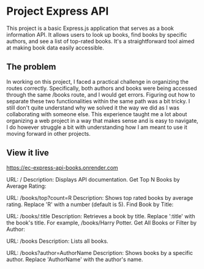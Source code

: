 # Project Express API

This project is a basic Express.js application that serves as a book information API. It allows users to look up books, find books by specific authors, and see a list of top-rated books. It's a straightforward tool aimed at making book data easily accessible.

## The problem

In working on this project, I faced a practical challenge in organizing the routes correctly. Specifically, both authors and books were being accessed through the same /books route, and I would get errors. Figuring out how to separate these two functionalities within the same path was a bit tricky. I still don't quite understand why we solved it the way we did as I was collaborating with someone else. This experience taught me a lot about organizing a web project in a way that makes sense and is easy to navigate, I do however struggle a bit with understanding how I am meant to use it moving forward in other projects.

## View it live

https://ec-express-api-books.onrender.com 

URL: /
Description: Displays API documentation.
Get Top N Books by Average Rating:

URL: /books/top?count=R
Description: Shows top rated books by average rating. Replace 'R' with a number (default is 5).
Find Book by Title:

URL: /books/:title
Description: Retrieves a book by title. Replace ':title' with the book's title. For example, /books/Harry Potter.
Get All Books or Filter by Author:

URL: /books
Description: Lists all books.

URL: /books?author=AuthorName
Description: Shows books by a specific author. Replace 'AuthorName' with the author's name.